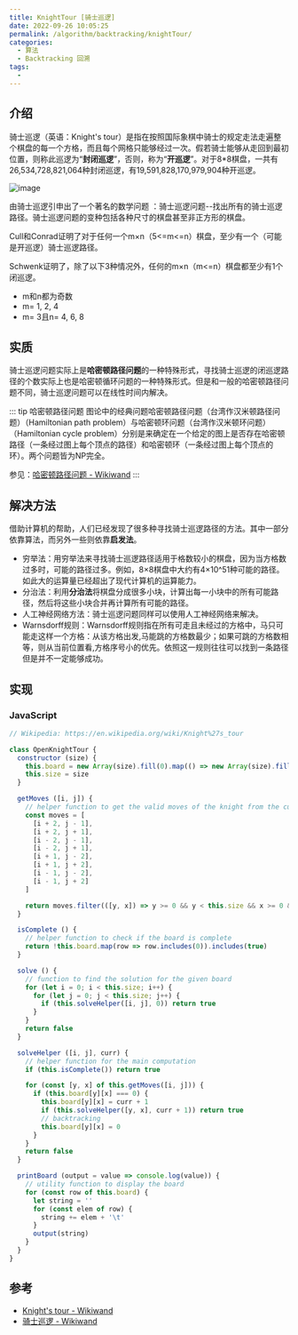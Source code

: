 ```yaml
---
title: KnightTour [骑士巡逻]
date: 2022-09-26 10:05:25
permalink: /algorithm/backtracking/knightTour/
categories:
  - 算法
  - Backtracking 回溯
tags:
  - 
---
```


## 介绍

骑士巡逻（英语：Knight's tour）是指在按照国际象棋中骑士的规定走法走遍整个棋盘的每一个方格，而且每个网格只能够经过一次。假若骑士能够从走回到最初位置，则称此巡逻为“**封闭巡逻**”，否则，称为“**开巡逻**”。对于8*8棋盘，一共有26,534,728,821,064种封闭巡逻，有19,591,828,170,979,904种开巡逻。

![image](https://upload.wikimedia.org/wikipedia/commons/d/da/Knight%27s_tour_anim_2.gif)

由骑士巡逻引申出了一个著名的数学问题 ：骑士巡逻问题--找出所有的骑士巡逻路径。骑士巡逻问题的变种包括各种尺寸的棋盘甚至非正方形的棋盘。

Cull和Conrad证明了对于任何一个m×n（5<=m<=n）棋盘，至少有一个（可能是开巡逻）骑士巡逻路径。

Schwenk证明了，除了以下3种情况外，任何的m×n（m<=n）棋盘都至少有1个闭巡逻。

- m和n都为奇数
- m= 1, 2, 4
- m= 3且n= 4, 6, 8

## 实质

骑士巡逻问题实际上是**哈密顿路径问题**的一种特殊形式，寻找骑士巡逻的闭巡逻路径的个数实际上也是哈密顿循环问题的一种特殊形式。但是和一般的哈密顿路径问题不同，骑士巡逻问题可以在线性时间内解决。

::: tip 哈密顿路径问题
图论中的经典问题哈密顿路径问题（台湾作汉米顿路径问题）（Hamiltonian path problem）与哈密顿环问题（台湾作汉米顿环问题）（Hamiltonian cycle problem）分别是来确定在一个给定的图上是否存在哈密顿路径（一条经过图上每个顶点的路径）和哈密顿环（一条经过图上每个顶点的环）。两个问题皆为NP完全。

参见：[哈密顿路径问题 - Wikiwand](https://www.wikiwand.com/zh-hans/%E5%93%88%E5%AF%86%E9%A1%BF%E8%B7%AF%E5%BE%84%E9%97%AE%E9%A2%98)
:::

## 解决方法

借助计算机的帮助，人们已经发现了很多种寻找骑士巡逻路径的方法。其中一部分依靠算法，而另外一些则依靠**启发法**。

- 穷举法：用穷举法来寻找骑士巡逻路径适用于格数较小的棋盘，因为当方格数过多时，可能的路径过多。例如，8×8棋盘中大约有4×10^51种可能的路径。如此大的运算量已经超出了现代计算机的运算能力。
- 分治法：利用**分治法**将棋盘分成很多小块，计算出每一小块中的所有可能路径，然后将这些小块合并再计算所有可能的路径。
- 人工神经网络方法：骑士巡逻问题同样可以使用人工神经网络来解决。
- Warnsdorff规则：Warnsdorff规则指在所有可走且未经过的方格中，马只可能走这样一个方格：从该方格出发,马能跳的方格数最少；如果可跳的方格数相等，则从当前位置看,方格序号小的优先。依照这一规则往往可以找到一条路径但是并不一定能够成功。

## 实现

### JavaScript

```js
// Wikipedia: https://en.wikipedia.org/wiki/Knight%27s_tour

class OpenKnightTour {
  constructor (size) {
    this.board = new Array(size).fill(0).map(() => new Array(size).fill(0))
    this.size = size
  }

  getMoves ([i, j]) {
    // helper function to get the valid moves of the knight from the current position
    const moves = [
      [i + 2, j - 1],
      [i + 2, j + 1],
      [i - 2, j - 1],
      [i - 2, j + 1],
      [i + 1, j - 2],
      [i + 1, j + 2],
      [i - 1, j - 2],
      [i - 1, j + 2]
    ]

    return moves.filter(([y, x]) => y >= 0 && y < this.size && x >= 0 && x < this.size)
  }

  isComplete () {
    // helper function to check if the board is complete
    return !this.board.map(row => row.includes(0)).includes(true)
  }

  solve () {
    // function to find the solution for the given board
    for (let i = 0; i < this.size; i++) {
      for (let j = 0; j < this.size; j++) {
        if (this.solveHelper([i, j], 0)) return true
      }
    }
    return false
  }

  solveHelper ([i, j], curr) {
    // helper function for the main computation
    if (this.isComplete()) return true

    for (const [y, x] of this.getMoves([i, j])) {
      if (this.board[y][x] === 0) {
        this.board[y][x] = curr + 1
        if (this.solveHelper([y, x], curr + 1)) return true
        // backtracking
        this.board[y][x] = 0
      }
    }
    return false
  }

  printBoard (output = value => console.log(value)) {
    // utility function to display the board
    for (const row of this.board) {
      let string = ''
      for (const elem of row) {
        string += elem + '\t'
      }
      output(string)
    }
  }
}
```

## 参考

- [Knight's tour - Wikiwand](https://www.wikiwand.com/en/Knight%27s_tour)
- [骑士巡逻 - Wikiwand](https://www.wikiwand.com/zh-hans/%E9%A8%8E%E5%A3%AB%E5%B7%A1%E9%82%8F)
